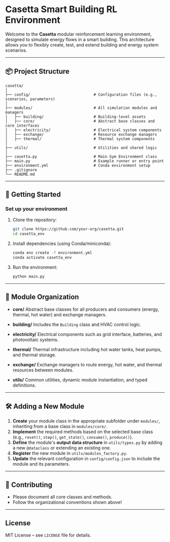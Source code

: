 # Casetta Smart Building RL Environment

Welcome to the **Casetta** modular reinforcement learning environment, designed to simulate energy flows in a smart building. This architecture allows you to flexibly create, test, and extend building and energy system scenarios.

---

## 📦 Project Structure

```
casetta/
│
├── config/                            # Configuration files (e.g., scenarios, parameters)
│
├── modules/                           # All simulation modules and managers
│   ├── building/                      # Building-level assets
│   ├── core/                          # Abstract base classes and core interfaces
│   ├── electricity/                   # Electrical system components
│   ├── exchange/                      # Resource exchange managers
│   ├── thermal/                       # Thermal system components
│
├── utils/                             # Utilities and shared logic
│
├── casetta.py                         # Main Gym Environment class
├── main.py                            # Example runner or entry point
├── environment.yml                    # Conda environment setup
├── .gitignore
└── README.md
```

---

## 🚀 Getting Started

### **Set up your environment**
1. Clone the repository:
   ```sh
   git clone https://github.com/your-org/casetta.git
   cd casetta_env
   ```
2. Install dependencies (using Conda/miniconda):
   ```sh
   conda env create -f environment.yml
   conda activate casetta_env
   ```
3. Run the environment:
   ```sh
   python main.py
   ```

---

## 🧩 Module Organization

* **core/**
  Abstract base classes for all producers and consumers (energy, thermal, hot water) and exchange managers.

* **building/**
  Includes the `Building` class and HVAC control logic.

* **electricity/**
  Electrical components such as grid interface, batteries, and photovoltaic systems.

* **thermal/**
  Thermal infrastructure including hot water tanks, heat pumps, and thermal storage.

* **exchange/**
  Exchange managers to route energy, hot water, and thermal resources between modules.

* **utils/**
  Common utilities, dynamic module instantiation, and typed definitions.

---

## 🛠️ Adding a New Module

1. **Create** your module class in the appropriate subfolder under `modules/`, inheriting from a base class in `modules/core/`.
2. **Implement** the required methods based on the selected base class (e.g., `reset()`, `step()`, `get_state()`, `consume()`, `produce()`).
3. **Define** the module's **output data structure** in `utils/types.py` by adding a new `@dataclass` or extending an existing one.
4. **Register** the new module in `utils/modules_factory.py`.
5. **Update** the relevant configuration in `config/config.json` to include the module and its parameters.
---

## 🤝 Contributing

- Please document all core classes and methods.
- Follow the organizational conventions shown above!
---

## License

MIT License – see `LICENSE` file for details.